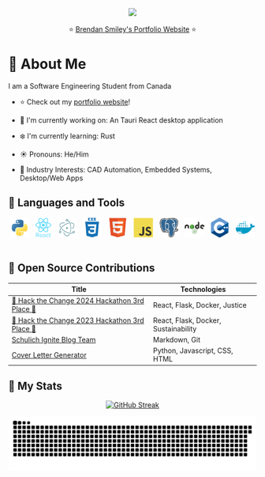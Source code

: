 <div id="header" align="center">
  <img src="https://media.giphy.com/media/xTiN0E03sgnvms9Uli/giphy.gif" width="100"/>
  <div>
<!--   <img src="https://komarev.com/ghpvc/?username=b-smiley&style=flat-square&color=yellow" alt="profile view"/> -->
  
  :star: [Brendan Smiley's Portfolio Website](https://b-smiley.github.io/) :star:
  </div>

</div>

# :notebook: About Me

I am a Software Engineering Student from Canada

- :star: Check out my
  [portfolio website](https://b-smiley.github.io/)!

- :seedling: I'm currently working on: An Tauri React desktop application
- :snowflake: I'm currently learning: Rust
- :sunny: Pronouns: He/Him
- :ocean: Industry Interests: CAD Automation, Embedded Systems, Desktop/Web Apps

## :nut_and_bolt: Languages and Tools

<div align="center">
  <img src="https://github.com/devicons/devicon/blob/master/icons/python/python-original.svg" title="Python" alt="Python" width="40" height="40"/>&nbsp;
  <img src="https://github.com/devicons/devicon/blob/master/icons/react/react-original-wordmark.svg" title="React" alt="React" width="40" height="40"/>&nbsp;
  <img src="https://github.com/devicons/devicon/blob/master/icons/electron/electron-original.svg" title="Electron" alt="Electron" width="40" height="40"/>
  &nbsp;
  <img src="https://github.com/devicons/devicon/blob/master/icons/css3/css3-plain-wordmark.svg"  title="CSS3" alt="CSS" width="40" height="40"/>
  &nbsp;
  <img src="https://github.com/devicons/devicon/blob/master/icons/html5/html5-original.svg" title="HTML5" alt="HTML" width="40" height="40"/>
  &nbsp;
  <img src="https://github.com/devicons/devicon/blob/master/icons/javascript/javascript-original.svg" title="JavaScript" alt="JavaScript" width="40" height="40"/>
  &nbsp;
  <img src="https://github.com/devicons/devicon/blob/master/icons/postgresql/postgresql-original.svg" title="Postgres SQL"  alt="MySQL" width="40" height="40"/>
  &nbsp;
  <img src="https://github.com/devicons/devicon/blob/master/icons/nodejs/nodejs-original-wordmark.svg" title="NodeJS" alt="NodeJS" width="40" height="40"/>
  &nbsp;
  <img src="https://github.com/devicons/devicon/blob/master/icons/cplusplus/cplusplus-original.svg" title="C++" alt="C++" width="40" height="40"/>
  &nbsp;
  <img src="https://github.com/devicons/devicon/blob/master/icons/docker/docker-plain.svg" title="Docker" alt="Docker" width="40" height="40"/>
  &nbsp;
</div>

## :penguin: Open Source Contributions

<div align="center">
  
|Title | Technologies|
|--|--|
|[🥉 Hack the Change 2024 Hackathon 3rd Place 🥉](https://github.com/b-smiley/read-back-app)|React, Flask, Docker, Justice|
|[🥉 Hack the Change 2023 Hackathon 3rd Place 🥉](https://github.com/b-smiley/Hack-The-Change-2023-Untitle-Teamname)|React, Flask, Docker, Sustainability|
|[Schulich Ignite Blog Team](https://github.com/Schulich-Ignite/website)|Markdown, Git|
|[Cover Letter Generator](https://github.com/b-smiley/Cover-Letter-Generator)|Python, Javascript, CSS, HTML|
</div>

## :revolving_hearts: My Stats

<div align="center">

[![GitHub Streak](http://github-readme-streak-stats.herokuapp.com?user=b-smiley&theme=dark&background=000000)](https://git.io/streak-stats)

<!-- https://raw.githubusercontent.com/<github_user>/<repository>/<target_branch>/<file> -->
<picture>
  <source media="(prefers-color-scheme: dark)" srcset="https://raw.githubusercontent.com/b-smiley/b-smiley/output/github-contribution-grid-snake-dark.svg">
  <source media="(prefers-color-scheme: light)" srcset="https://raw.githubusercontent.com/b-smiley/b-smiley/output/github-contribution-grid-snake.svg">
  <img alt="github contribution grid snake animation" src="https://raw.githubusercontent.com/b-smiley/b-smiley/output/github-contribution-grid-snake.svg">
</picture>
</div>
